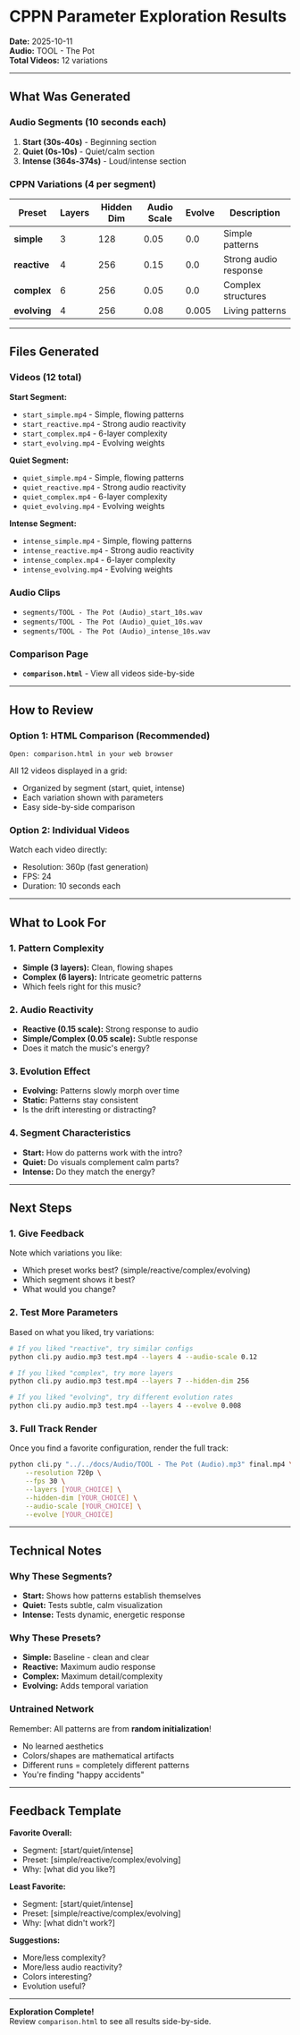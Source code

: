 # CPPN Parameter Exploration Results

**Date:** 2025-10-11  
**Audio:** TOOL - The Pot  
**Total Videos:** 12 variations

---

## What Was Generated

### Audio Segments (10 seconds each)

1. **Start (30s-40s)** - Beginning section
2. **Quiet (0s-10s)** - Quiet/calm section  
3. **Intense (364s-374s)** - Loud/intense section

### CPPN Variations (4 per segment)

| Preset | Layers | Hidden Dim | Audio Scale | Evolve | Description |
|--------|--------|------------|-------------|--------|-------------|
| **simple** | 3 | 128 | 0.05 | 0.0 | Simple patterns |
| **reactive** | 4 | 256 | 0.15 | 0.0 | Strong audio response |
| **complex** | 6 | 256 | 0.05 | 0.0 | Complex structures |
| **evolving** | 4 | 256 | 0.08 | 0.005 | Living patterns |

---

## Files Generated

### Videos (12 total)

**Start Segment:**
- `start_simple.mp4` - Simple, flowing patterns
- `start_reactive.mp4` - Strong audio reactivity
- `start_complex.mp4` - 6-layer complexity
- `start_evolving.mp4` - Evolving weights

**Quiet Segment:**
- `quiet_simple.mp4` - Simple, flowing patterns
- `quiet_reactive.mp4` - Strong audio reactivity
- `quiet_complex.mp4` - 6-layer complexity
- `quiet_evolving.mp4` - Evolving weights

**Intense Segment:**
- `intense_simple.mp4` - Simple, flowing patterns
- `intense_reactive.mp4` - Strong audio reactivity
- `intense_complex.mp4` - 6-layer complexity
- `intense_evolving.mp4` - Evolving weights

### Audio Clips
- `segments/TOOL - The Pot (Audio)_start_10s.wav`
- `segments/TOOL - The Pot (Audio)_quiet_10s.wav`
- `segments/TOOL - The Pot (Audio)_intense_10s.wav`

### Comparison Page
- **`comparison.html`** - View all videos side-by-side

---

## How to Review

### Option 1: HTML Comparison (Recommended)
```
Open: comparison.html in your web browser
```

All 12 videos displayed in a grid:
- Organized by segment (start, quiet, intense)
- Each variation shown with parameters
- Easy side-by-side comparison

### Option 2: Individual Videos
Watch each video directly:
- Resolution: 360p (fast generation)
- FPS: 24
- Duration: 10 seconds each

---

## What to Look For

### 1. Pattern Complexity
- **Simple (3 layers):** Clean, flowing shapes
- **Complex (6 layers):** Intricate geometric patterns
- Which feels right for this music?

### 2. Audio Reactivity
- **Reactive (0.15 scale):** Strong response to audio
- **Simple/Complex (0.05 scale):** Subtle response
- Does it match the music's energy?

### 3. Evolution Effect
- **Evolving:** Patterns slowly morph over time
- **Static:** Patterns stay consistent
- Is the drift interesting or distracting?

### 4. Segment Characteristics
- **Start:** How do patterns work with the intro?
- **Quiet:** Do visuals complement calm parts?
- **Intense:** Do they match the energy?

---

## Next Steps

### 1. Give Feedback
Note which variations you like:
- Which preset works best? (simple/reactive/complex/evolving)
- Which segment shows it best?
- What would you change?

### 2. Test More Parameters
Based on what you liked, try variations:
```bash
# If you liked "reactive", try similar configs
python cli.py audio.mp3 test.mp4 --layers 4 --audio-scale 0.12

# If you liked "complex", try more layers
python cli.py audio.mp3 test.mp4 --layers 7 --hidden-dim 256

# If you liked "evolving", try different evolution rates
python cli.py audio.mp3 test.mp4 --layers 4 --evolve 0.008
```

### 3. Full Track Render
Once you find a favorite configuration, render the full track:
```bash
python cli.py "../../docs/Audio/TOOL - The Pot (Audio).mp3" final.mp4 \
    --resolution 720p \
    --fps 30 \
    --layers [YOUR_CHOICE] \
    --hidden-dim [YOUR_CHOICE] \
    --audio-scale [YOUR_CHOICE] \
    --evolve [YOUR_CHOICE]
```

---

## Technical Notes

### Why These Segments?
- **Start:** Shows how patterns establish themselves
- **Quiet:** Tests subtle, calm visualization
- **Intense:** Tests dynamic, energetic response

### Why These Presets?
- **Simple:** Baseline - clean and clear
- **Reactive:** Maximum audio response
- **Complex:** Maximum detail/complexity
- **Evolving:** Adds temporal variation

### Untrained Network
Remember: All patterns are from **random initialization**!
- No learned aesthetics
- Colors/shapes are mathematical artifacts
- Different runs = completely different patterns
- You're finding "happy accidents"

---

## Feedback Template

**Favorite Overall:**
- Segment: [start/quiet/intense]
- Preset: [simple/reactive/complex/evolving]
- Why: [what did you like?]

**Least Favorite:**
- Segment: [start/quiet/intense]
- Preset: [simple/reactive/complex/evolving]
- Why: [what didn't work?]

**Suggestions:**
- More/less complexity?
- More/less audio reactivity?
- Colors interesting?
- Evolution useful?

---

**Exploration Complete!**  
Review `comparison.html` to see all results side-by-side.

